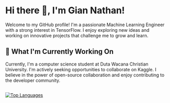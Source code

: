 # Hi there 👋, I'm Gian Nathan!

Welcome to my GitHub profile! I'm a passionate Machine Learning Engineer with a strong interest in TensorFlow. I enjoy exploring new ideas and working on innovative projects that challenge me to grow and learn.

## 🔭 What I'm Currently Working On

Currently, I'm a computer science student at Duta Wacana Christian University. I'm actively seeking opportunities to collaborate on Kaggle. I believe in the power of open-source collaboration and enjoy contributing to the developer community.

##
[![Top Languages](https://github-readme-stats.vercel.app/api/top-langs/?username=jiienc)](https://github.com/jiienc)
